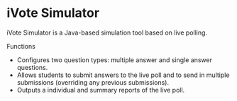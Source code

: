 # iVote Simulator
iVote Simulator is a Java-based simulation tool based on live polling.

Functions
- Configures two question types: multiple answer and single answer questions.
- Allows students to submit answers to the live poll and to send in multiple submissions (overriding any previous submissions).
- Outputs a individual and summary reports of the live poll.
